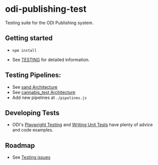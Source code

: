 # odi-publishing-test

Testing suite for the ODI Publishing system.

## Getting started

- `npm install`

- See [TESTING](./documentation/TESTING.md) for detailed information.


## Testing Pipelines:

- See [sand Architecture](./documentation/ARCHITECTURE_sand.md)
- See [cannabis_test Architecture](./documentation/ARCHITECTURE_cannabis_test.md)
- Add new pipelines at `./pipelines.js`

## Developing Tests

- ODI's [Playwright Testing](https://github.com/cagov/odi-engineering/blob/playwright-docs/playwright.md) and [Writing Unit Tests](https://github.com/cagov/design-system/blob/main/unit-tests.md#delays-for-visual-review) have plenty of advice and code examples. 

## Roadmap

- See [Testing issues](https://github.com/cagov/odi-engineering/labels/Testing)
